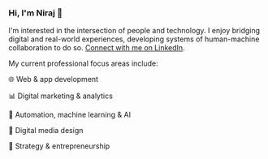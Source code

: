 ### Hi, I'm Niraj 👋

I'm interested in the intersection of people and technology. I enjoy bridging digital and real-world experiences, developing systems of human-machine collaboration to do so. [Connect with me on LinkedIn](https://www.linkedin.com/in/its-niraj-singh/).

My current professional focus areas include:

🌐 Web & app development

📊 Digital marketing & analytics

🤖 Automation, machine learning & AI

🎨 Digital media design

🚀 Strategy & entrepreneurship
